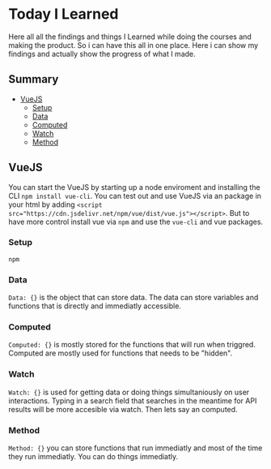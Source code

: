 # Today I Learned

Here all all the findings and things I Learned while doing the courses and making the product.
So i can have this all in one place. Here i can show my findings and actually show the progress of what I made. 


## Summary
- [VueJS](##VueJS)
    - [Setup](###Setup)
    - [Data](###Data)
    - [Computed](###Computedp)
    - [Watch](###Watch)
    - [Method](###Method)

## VueJS
You can start the VueJS by starting up a node enviroment and installing the CLI `npm install vue-cli`. You can test out and use VueJS via an package in your html by adding  `<script src="https://cdn.jsdelivr.net/npm/vue/dist/vue.js"></script>`. But to have more control install vue via `npm` and use the `vue-cli` and vue packages.

### Setup
`npm`

### Data
`Data: {}` is the object that can store data. The data can store variables and functions that is directly and immediatly accessible.

### Computed
`Computed: {}` is mostly stored for the functions that will run when triggred. Computed are mostly used for functions that needs to be "hidden".

### Watch
`Watch: {}` is used for getting data or doing things simultaniously on user interactions. Typing in a search field that searches in the meantime for API results will be more accesible via watch. Then lets say an computed. 

### Method
`Method: {}` you can store functions that run immediatly and most of the time they run immediatly. You can do things immediatly.
